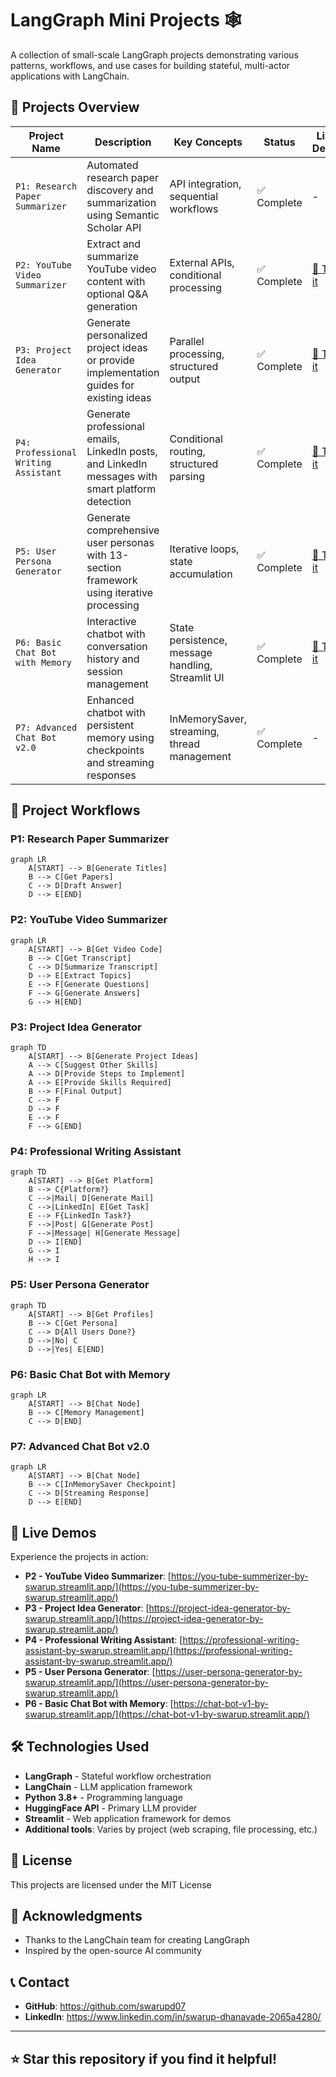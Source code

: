 # LangGraph Mini Projects 🕸️
A collection of small-scale LangGraph projects demonstrating various patterns, workflows, and use cases for building stateful, multi-actor applications with LangChain.

## 📂 Projects Overview
| Project Name | Description | Key Concepts | Status | Live Demo |
|--------------|-------------|--------------|--------|-----------|
| `P1: Research Paper Summarizer` | Automated research paper discovery and summarization using Semantic Scholar API | API integration, sequential workflows | ✅ Complete | - |
| `P2: YouTube Video Summarizer` | Extract and summarize YouTube video content with optional Q&A generation | External APIs, conditional processing | ✅ Complete | [🚀 Try it](https://you-tube-summerizer-by-swarup.streamlit.app/) |
| `P3: Project Idea Generator` | Generate personalized project ideas or provide implementation guides for existing ideas | Parallel processing, structured output | ✅ Complete | [🚀 Try it](https://project-idea-generator-by-swarup.streamlit.app/) |
| `P4: Professional Writing Assistant` | Generate professional emails, LinkedIn posts, and LinkedIn messages with smart platform detection | Conditional routing, structured parsing | ✅ Complete | [🚀 Try it](https://professional-writing-assistant-by-swarup.streamlit.app/) |
| `P5: User Persona Generator` | Generate comprehensive user personas with 13-section framework using iterative processing | Iterative loops, state accumulation | ✅ Complete | [🚀 Try it](https://user-persona-generator-by-swarup.streamlit.app/) |
| `P6: Basic Chat Bot with Memory` | Interactive chatbot with conversation history and session management | State persistence, message handling, Streamlit UI | ✅ Complete | [🚀 Try it](https://chat-bot-v1-by-swarup.streamlit.app/) |
| `P7: Advanced Chat Bot v2.0` | Enhanced chatbot with persistent memory using checkpoints and streaming responses | InMemorySaver, streaming, thread management | ✅ Complete | - |

## 🔄 Project Workflows

### P1: Research Paper Summarizer
```mermaid
graph LR
    A[START] --> B[Generate Titles]
    B --> C[Get Papers]
    C --> D[Draft Answer]
    D --> E[END]
```

### P2: YouTube Video Summarizer 
```mermaid
graph LR
    A[START] --> B[Get Video Code]
    B --> C[Get Transcript]
    C --> D[Summarize Transcript]
    D --> E[Extract Topics]
    E --> F[Generate Questions]
    F --> G[Generate Answers]
    G --> H[END]
```

### P3: Project Idea Generator
```mermaid
graph TD
    A[START] --> B[Generate Project Ideas]
    A --> C[Suggest Other Skills]
    A --> D[Provide Steps to Implement]
    A --> E[Provide Skills Required]
    B --> F[Final Output]
    C --> F
    D --> F
    E --> F
    F --> G[END]
```

### P4: Professional Writing Assistant
```mermaid
graph TD
    A[START] --> B[Get Platform]
    B --> C{Platform?}
    C -->|Mail| D[Generate Mail]
    C -->|LinkedIn| E[Get Task]
    E --> F{LinkedIn Task?}
    F -->|Post| G[Generate Post]
    F -->|Message| H[Generate Message]
    D --> I[END]
    G --> I
    H --> I
```

### P5: User Persona Generator
```mermaid
graph TD
    A[START] --> B[Get Profiles]
    B --> C[Get Persona]
    C --> D{All Users Done?}
    D -->|No| C
    D -->|Yes| E[END]
```

### P6: Basic Chat Bot with Memory
```mermaid
graph LR
    A[START] --> B[Chat Node]
    B --> C[Memory Management]
    C --> D[END]
```

### P7: Advanced Chat Bot v2.0
```mermaid
graph LR
    A[START] --> B[Chat Node]
    B --> C[InMemorySaver Checkpoint]
    C --> D[Streaming Response]
    D --> E[END]
```

## 🚀 Live Demos

Experience the projects in action:

- **P2 - YouTube Video Summarizer**: [https://you-tube-summerizer-by-swarup.streamlit.app/](https://you-tube-summerizer-by-swarup.streamlit.app/)
- **P3 - Project Idea Generator**: [https://project-idea-generator-by-swarup.streamlit.app/](https://project-idea-generator-by-swarup.streamlit.app/)
- **P4 - Professional Writing Assistant**: [https://professional-writing-assistant-by-swarup.streamlit.app/](https://professional-writing-assistant-by-swarup.streamlit.app/)
- **P5 - User Persona Generator**: [https://user-persona-generator-by-swarup.streamlit.app/](https://user-persona-generator-by-swarup.streamlit.app/)
- **P6 - Basic Chat Bot with Memory**: [https://chat-bot-v1-by-swarup.streamlit.app/](https://chat-bot-v1-by-swarup.streamlit.app/)

## 🛠️ Technologies Used

- **LangGraph** - Stateful workflow orchestration
- **LangChain** - LLM application framework  
- **Python 3.8+** - Programming language
- **HuggingFace API** - Primary LLM provider
- **Streamlit** - Web application framework for demos
- **Additional tools**: Varies by project (web scraping, file processing, etc.)

## 📝 License

This projects are licensed under the MIT License

## 🌟 Acknowledgments

- Thanks to the LangChain team for creating LangGraph
- Inspired by the open-source AI community

## 📞 Contact

- **GitHub**: https://github.com/swarupd07
- **LinkedIn**: https://www.linkedin.com/in/swarup-dhanavade-2065a4280/

---

## ⭐ Star this repository if you find it helpful!
